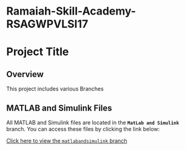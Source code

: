 # Ramaiah-Skill-Academy-RSAGWPVLSI17
# Project Title

## Overview
This project includes various Branches

## MATLAB and Simulink Files
All MATLAB and Simulink files are located in the **`MatLab and Simulink`** branch. You can access these files by clicking the link below:

[Click here to view the `matlabandsimulink` branch](https://github.com/Praveen-Oruganti/Ramaiah-Skill-Academy-RSAGWPVLSI17/blob/main/)
